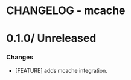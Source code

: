 # CHANGELOG - mcache

0.1.0/ Unreleased
==================

### Changes

* [FEATURE] adds mcache integration.
